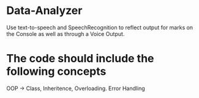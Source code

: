 # Data-Analyzer

Use text-to-speech and SpeechRecognition to reflect output for marks on the Console as well as through a Voice Output.



# The code should include the following concepts

OOP -> Class, Inheritence, Overloading.
Error Handling
